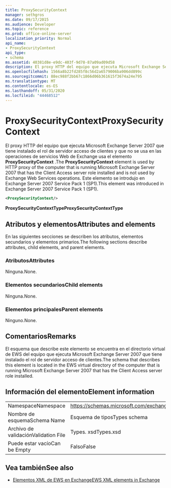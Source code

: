 ```yaml
---
title: ProxySecurityContext
manager: sethgros
ms.date: 09/17/2015
ms.audience: Developer
ms.topic: reference
ms.prod: office-online-server
localization_priority: Normal
api_name:
- ProxySecurityContext
api_type:
- schema
ms.assetid: 40381d8e-e9dc-403f-9d78-87a09ad09d58
description: El proxy HTTP del equipo que ejecuta Microsoft Exchange Server 2007 que tiene instalado el rol de servidor acceso de clientes y que no se usa en las operaciones de servicios Web de Exchange usa el elemento ProxySecurityContext. Este elemento se introdujo en Exchange Server 2007 Service Pack 1 (SP1).
ms.openlocfilehash: 1566a8b22fd285f8c56d2a6579006ba906dd899c
ms.sourcegitcommit: 88ec988f2bb67c1866d06b361615f3674a24e795
ms.translationtype: MT
ms.contentlocale: es-ES
ms.lasthandoff: 05/31/2020
ms.locfileid: "44468512"
---
```

# <a name="proxysecuritycontext"></a><span data-ttu-id="12d02-104">ProxySecurityContext</span><span class="sxs-lookup"><span data-stu-id="12d02-104">ProxySecurityContext</span></span>

<span data-ttu-id="12d02-105">El proxy HTTP del equipo que ejecuta Microsoft Exchange Server 2007 que tiene instalado el rol de servidor acceso de clientes y que no se usa en las operaciones de servicios Web de Exchange usa el elemento **ProxySecurityContext** .</span><span class="sxs-lookup"><span data-stu-id="12d02-105">The **ProxySecurityContext** element is used by HTTP proxy of the computer that is running Microsoft Exchange Server 2007 that has the Client Access server role installed and is not used by Exchange Web Services operations.</span></span> <span data-ttu-id="12d02-106">Este elemento se introdujo en Exchange Server 2007 Service Pack 1 (SP1).</span><span class="sxs-lookup"><span data-stu-id="12d02-106">This element was introduced in Exchange Server 2007 Service Pack 1 (SP1).</span></span> 
  
```xml
<ProxySecurityContext/>
```

 <span data-ttu-id="12d02-107">**ProxySecurityContextType**</span><span class="sxs-lookup"><span data-stu-id="12d02-107">**ProxySecurityContextType**</span></span>
## <a name="attributes-and-elements"></a><span data-ttu-id="12d02-108">Atributos y elementos</span><span class="sxs-lookup"><span data-stu-id="12d02-108">Attributes and elements</span></span>

<span data-ttu-id="12d02-109">En las siguientes secciones se describen los atributos, elementos secundarios y elementos primarios.</span><span class="sxs-lookup"><span data-stu-id="12d02-109">The following sections describe attributes, child elements, and parent elements.</span></span>
  
### <a name="attributes"></a><span data-ttu-id="12d02-110">Atributos</span><span class="sxs-lookup"><span data-stu-id="12d02-110">Attributes</span></span>

<span data-ttu-id="12d02-111">Ninguna.</span><span class="sxs-lookup"><span data-stu-id="12d02-111">None.</span></span>
  
### <a name="child-elements"></a><span data-ttu-id="12d02-112">Elementos secundarios</span><span class="sxs-lookup"><span data-stu-id="12d02-112">Child elements</span></span>

<span data-ttu-id="12d02-113">Ninguna.</span><span class="sxs-lookup"><span data-stu-id="12d02-113">None.</span></span>
  
### <a name="parent-elements"></a><span data-ttu-id="12d02-114">Elementos principales</span><span class="sxs-lookup"><span data-stu-id="12d02-114">Parent elements</span></span>

<span data-ttu-id="12d02-115">Ninguno.</span><span class="sxs-lookup"><span data-stu-id="12d02-115">None.</span></span>
  
## <a name="remarks"></a><span data-ttu-id="12d02-116">Comentarios</span><span class="sxs-lookup"><span data-stu-id="12d02-116">Remarks</span></span>

<span data-ttu-id="12d02-117">El esquema que describe este elemento se encuentra en el directorio virtual de EWS del equipo que ejecuta Microsoft Exchange Server 2007 que tiene instalado el rol de servidor acceso de clientes.</span><span class="sxs-lookup"><span data-stu-id="12d02-117">The schema that describes this element is located in the EWS virtual directory of the computer that is running Microsoft Exchange Server 2007 that has the Client Access server role installed.</span></span>
  
## <a name="element-information"></a><span data-ttu-id="12d02-118">Información del elemento</span><span class="sxs-lookup"><span data-stu-id="12d02-118">Element information</span></span>

|||
|:-----|:-----|
|<span data-ttu-id="12d02-119">Namespace</span><span class="sxs-lookup"><span data-stu-id="12d02-119">Namespace</span></span>  <br/> |https://schemas.microsoft.com/exchange/services/2006/types  <br/> |
|<span data-ttu-id="12d02-120">Nombre de esquema</span><span class="sxs-lookup"><span data-stu-id="12d02-120">Schema Name</span></span>  <br/> |<span data-ttu-id="12d02-121">Esquema de tipos</span><span class="sxs-lookup"><span data-stu-id="12d02-121">Types schema</span></span>  <br/> |
|<span data-ttu-id="12d02-122">Archivo de validación</span><span class="sxs-lookup"><span data-stu-id="12d02-122">Validation File</span></span>  <br/> |<span data-ttu-id="12d02-123">Types. xsd</span><span class="sxs-lookup"><span data-stu-id="12d02-123">Types.xsd</span></span>  <br/> |
|<span data-ttu-id="12d02-124">Puede estar vacío</span><span class="sxs-lookup"><span data-stu-id="12d02-124">Can be Empty</span></span>  <br/> |<span data-ttu-id="12d02-125">Falso</span><span class="sxs-lookup"><span data-stu-id="12d02-125">False</span></span>  <br/> |
   
## <a name="see-also"></a><span data-ttu-id="12d02-126">Vea también</span><span class="sxs-lookup"><span data-stu-id="12d02-126">See also</span></span>



- [<span data-ttu-id="12d02-127">Elementos XML de EWS en Exchange</span><span class="sxs-lookup"><span data-stu-id="12d02-127">EWS XML elements in Exchange</span></span>](ews-xml-elements-in-exchange.md)

